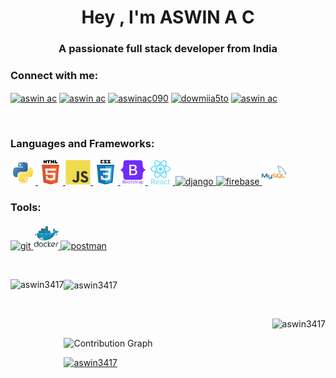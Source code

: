 <h1 align="center">Hey , I'm ASWIN A C</h1>
<h3 align="center">A passionate full stack developer from India</h3>

<div>
<h3 align="left">Connect with me:</h3>
<p align="left">
<a href="https://linkedin.com/in/aswin ac" target="blank"><img align="center" src="https://raw.githubusercontent.com/rahuldkjain/github-profile-readme-generator/master/src/images/icons/Social/linked-in-alt.svg" alt="aswin ac" height="30" width="40" /></a>
<a href="https://stackoverflow.com/users/aswin ac" target="blank"><img align="center" src="https://raw.githubusercontent.com/rahuldkjain/github-profile-readme-generator/master/src/images/icons/Social/stack-overflow.svg" alt="aswin ac" height="30" width="40" /></a>
<a href="https://www.hackerrank.com/aswinac090" target="blank"><img align="center" src="https://raw.githubusercontent.com/rahuldkjain/github-profile-readme-generator/master/src/images/icons/Social/hackerrank.svg" alt="aswinac090" height="30" width="40" /></a>
<a href="https://www.leetcode.com/dowmiia5to" target="blank"><img align="center" src="https://raw.githubusercontent.com/rahuldkjain/github-profile-readme-generator/master/src/images/icons/Social/leet-code.svg" alt="dowmiia5to" height="30" width="40" /></a>
<a href="https://wa.me/9074415090" target="_blank"><img align="center" src="https://upload.wikimedia.org/wikipedia/commons/6/6b/WhatsApp.svg" alt="aswin ac" height="30" width="40" /></a>
</p>
</div>

</br>
<div>
<h3 align="left">Languages and Frameworks:</h3>
<p align="left">
<a href="https://www.python.org" target="_blank" rel="noreferrer"> <img src="https://raw.githubusercontent.com/devicons/devicon/master/icons/python/python-original.svg" alt="python" width="40" height="40"/> </a>
<a href="https://www.w3.org/html/" target="_blank" rel="noreferrer"> <img src="https://raw.githubusercontent.com/devicons/devicon/master/icons/html5/html5-original-wordmark.svg" alt="html5" width="40" height="40"/> </a> 
<a href="https://developer.mozilla.org/en-US/docs/Web/JavaScript" target="_blank" rel="noreferrer"> <img src="https://raw.githubusercontent.com/devicons/devicon/master/icons/javascript/javascript-original.svg" alt="javascript" width="40" height="40"/> </a> 
<a href="https://www.w3schools.com/css/" target="_blank" rel="noreferrer"> <img src="https://raw.githubusercontent.com/devicons/devicon/master/icons/css3/css3-original-wordmark.svg" alt="css3" width="40" height="40"/> </a>
<a href="https://getbootstrap.com" target="_blank" rel="noreferrer"> <img src="https://raw.githubusercontent.com/devicons/devicon/master/icons/bootstrap/bootstrap-plain-wordmark.svg" alt="bootstrap" width="40" height="40"/> </a>
<a href="https://reactjs.org/" target="_blank" rel="noreferrer"> <img src="https://raw.githubusercontent.com/devicons/devicon/master/icons/react/react-original-wordmark.svg" alt="react" width="40" height="40"/> </a>
<a href="https://www.djangoproject.com/" target="_blank" rel="noreferrer"> <img src="https://cdn.worldvectorlogo.com/logos/django.svg" alt="django" width="40" height="40"/> </a> 
<a href="https://firebase.google.com/" target="_blank" rel="noreferrer"> <img src="https://www.vectorlogo.zone/logos/firebase/firebase-icon.svg" alt="firebase" width="40" height="40"/> </a>  
<a href="https://www.mysql.com/" target="_blank" rel="noreferrer"> <img src="https://raw.githubusercontent.com/devicons/devicon/master/icons/mysql/mysql-original-wordmark.svg" alt="mysql" width="40" height="40"/> </a> 
</p>
</div>

<div>
<h3 align="left">Tools:</h3>
<p align="left">
<a href="https://git-scm.com/" target="_blank" rel="noreferrer" > <img src="https://www.vectorlogo.zone/logos/git-scm/git-scm-icon.svg" alt="git" width="40" height="40"/> </a> 
<a href="https://www.docker.com/" target="_blank" rel="noreferrer"> <img src="https://raw.githubusercontent.com/devicons/devicon/master/icons/docker/docker-original-wordmark.svg" alt="docker" width="40" height="40"/> </a>
<a href="https://postman.com" target="_blank" rel="noreferrer"> <img src="https://www.vectorlogo.zone/logos/getpostman/getpostman-icon.svg" alt="postman" width="40" height="40"/> </a> 
</p>
</div>
</br>
<div>
<p><img align="left" src="https://github-readme-stats.vercel.app/api/top-langs?username=aswin3417&show_icons=true&locale=en&layout=compact" alt="aswin3417" height="200px"/></p>
<p><img align="center" src="https://github-readme-streak-stats.herokuapp.com/?user=aswin3417&" alt="aswin3417"height="200px"/></p>
</div>
</br>
<p align="right"> <img src="https://komarev.com/ghpvc/?username=aswin3417&label=Profile%20views&color=0e75b6&style=flat" alt="aswin3417" /> </p>


![Contribution Graph](https://github-readme-activity-graph.vercel.app/graph?username=aswin3417&theme=react-dark)
</br>
<p align="left"> <a href="https://github.com/ryo-ma/github-profile-trophy"><img src="https://github-profile-trophy.vercel.app/?username=aswin3417" alt="aswin3417" /></a> </p>

